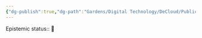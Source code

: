 ```yaml
---
{"dg-publish":true,"dg-path":"Gardens/Digital Technology/DeCloud/Public Clouds.md","permalink":"/gardens/digital-technology/de-cloud/public-clouds/"}
---
```


Epistemic status:: 🌱